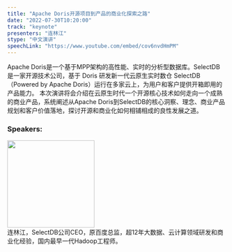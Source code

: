 ```yaml
---
title: "Apache Doris开源项目到产品的商业化探索之路"
date: "2022-07-30T10:20:00" 
track: "keynote"
presenters: "连林江"
stype: "中文演讲"
speechLink: "https://www.youtube.com/embed/cov6nvdHmPM"
---
```

Apache Doris是一个基于MPP架构的高性能、实时的分析型数据库。SelectDB 是一家开源技术公司，基于 Doris 研发新一代云原生实时数仓 SelectDB（Powered by Apache Doris）运行在多家云上，为用户和客户提供开箱即用的产品能力。 
本次演讲将会介绍在云原生时代一个开源核心技术如何走向一个成熟的商业产品，系统阐述从Apache Doris到SelectDB的核心洞察、理念、商业产品规划和客户价值落地，探讨开源和商业化如何相铺相成的良性发展之道。

### Speakers: 
<img src="images/speaker/2025.png" width="200" />
<br>
连林江，SelectDB公司CEO，原百度总监，超12年大数据、云计算领域研发和商业化经验，国内最早一代Hadoop工程师。
 

 